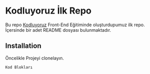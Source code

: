 # Kodluyoruz İlk Repo
 Bu repo [Kodluyoruz](https://www.kodluyoruz.org) Front-End Eğitiminde oluşturdupumuz ilk repo. İçersinde bir adet README dosyası bulunmaktadır.

## Installation

Öncelikle Projeyi clonelayın.

```
Kod Blokları
```
